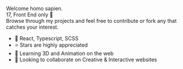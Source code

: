 Welcome homo sapien.  
17, Front End only 🚫  
Browse through my projects and feel free to contribute or fork any that catches your interest.  
  
- 🔺 React, Typescript, SCSS
- ⭐ Stars are highly appreciated
- 📗 Learning 3D and Animation on the web
- 🔷 Looking to collaborate on Creative & Interactive websites
